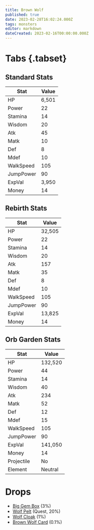 ```yaml
---
title: Brown Wolf
published: true
date: 2023-02-28T16:02:24.000Z
tags: monsters
editor: markdown
dateCreated: 2023-02-16T00:00:00.000Z
---
```


# Tabs {.tabset}

## Standard Stats

|Stat|Value|
|-|-|
|HP|6,501|
|Power|22|
|Stamina|14|
|Wisdom|20|
|Atk|45|
|Matk|10|
|Def|8|
|Mdef|10|
|WalkSpeed|105|
|JumpPower|90|
|ExpVal|3,950|
|Money|14|
## Rebirth Stats

|Stat|Value|
|-|-|
|HP|32,505|
|Power|22|
|Stamina|14|
|Wisdom|20|
|Atk|157|
|Matk|35|
|Def|8|
|Mdef|10|
|WalkSpeed|105|
|JumpPower|90|
|ExpVal|13,825|
|Money|14|
## Orb Garden Stats

|Stat|Value|
|-|-|
|HP|132,520|
|Power|44|
|Stamina|14|
|Wisdom|40|
|Atk|234|
|Matk|52|
|Def|12|
|Mdef|15|
|WalkSpeed|105|
|JumpPower|90|
|ExpVal|141,050|
|Money|14|
|Projectile|No|
|Element|Neutral|

# Drops
 * [Big Gem Box](/items/big-gem-box) (3%)
 * [Wolf Pelt](/items/wolf-pelt) (Quest, 20%)
 * [Wolf Cloak](/items/wolf-cloak) (1%)
 * [Brown Wolf Card](/items/brown-wolf-card) (0.1%)
